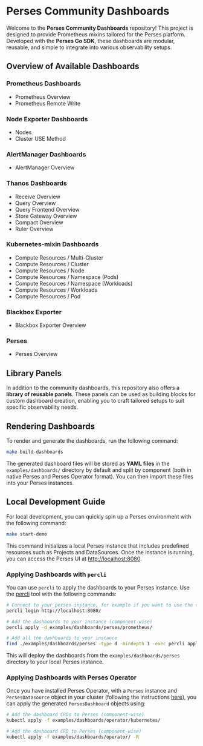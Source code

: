 # Perses Community Dashboards

Welcome to the **Perses Community Dashboards** repository! This project is designed to provide Prometheus mixins tailored for the Perses platform. Developed with the **Perses Go SDK**, these dashboards are modular, reusable, and simple to integrate into various observability setups.

## Overview of Available Dashboards

### Prometheus Dashboards
- Prometheus Overview
- Prometheus Remote Write

### Node Exporter Dashboards
- Nodes
- Cluster USE Method

### AlertManager Dashboards
- AlertManager Overview

### Thanos Dashboards
- Receive Overview
- Query Overview
- Query Frontend Overview
- Store Gateway Overview
- Compact Overview
- Ruler Overview

### Kubernetes-mixin Dashboards
- Compute Resources / Multi-Cluster
- Compute Resources / Cluster
- Compute Resources / Node
- Compute Resources / Namespace (Pods)
- Compute Resources / Namespace (Workloads)
- Compute Resources / Workloads
- Compute Resources / Pod

### Blackbox Exporter
- Blackbox Exporter Overview

### Perses
- Perses Overview

## Library Panels

In addition to the community dashboards, this repository also offers a **library of reusable panels**. These panels can be used as building blocks for custom dashboard creation, enabling you to craft tailored setups to suit specific observability needs.

## Rendering Dashboards

To render and generate the dashboards, run the following command:

```bash
make build-dashboards
```

The generated dashboard files will be stored as **YAML files** in the `examples/dashboards/` directory by default and split by component (both in native Perses and Perses Operator format). You can then import these files into your Perses instances.

## Local Development Guide

For local development, you can quickly spin up a Perses environment with the following command:

```bash
make start-demo
```

This command initializes a local Perses instance that includes predefined resources such as Projects and DataSources. Once the instance is running, you can access the Perses UI at [http://localhost:8080](http://localhost:8080).

### Applying Dashboards with `percli`

You can use `percli` to apply the dashboards to your Perses instance. Use the [percli](https://pkg.go.dev/github.com/perses/perses/cmd/percli) tool with the following commands:

```bash
# Connect to your perses instance, for example if you want to use the demo perses
percli login http://localhost:8080/

# Add the dashboards to your instance (component-wise)
percli apply -d examples/dashboards/perses/prometheus/

# Add all the dashboards to your instance
find ./examples/dashboards/perses -type d -mindepth 1 -exec percli apply -d {} \;
```

This will deploy the dashboards from the `examples/dashboards/perses` directory to your local Perses instance.

### Applying Dashboards with Perses Operator

Once you have installed Perses Operator, with a `Perses` instance and `PersesDatasource` object in your cluster (following the instructions [here](https://github.com/perses/perses-operator?tab=readme-ov-file#running-on-the-cluster)), you can apply the generated `PersesDashboard` objects using:

```bash
# Add the dashboard CRDs to Perses (component-wise)
kubectl apply -f examples/dashboards/operator/kubernetes/

# Add the dashboard CRD to Perses (component-wise)
kubectl apply -f examples/dashboards/operator/ -R
```
